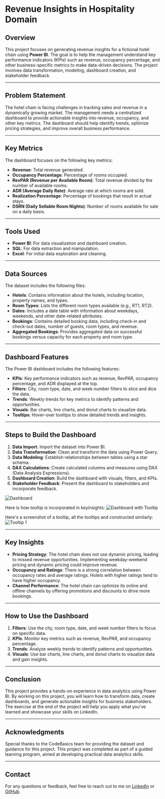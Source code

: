 # Revenue Insights in Hospitality Domain

## Overview
This project focuses on generating revenue insights for a fictional hotel chain using **Power BI**. The goal is to help the management understand key performance indicators (KPIs) such as revenue, occupancy percentage, and other business-specific metrics to make data-driven decisions. The project involves data transformation, modeling, dashboard creation, and stakeholder feedback.

---

## Problem Statement
The hotel chain is facing challenges in tracking sales and revenue in a dynamically growing market. The management needs a centralized dashboard to provide actionable insights into revenue, occupancy, and other key metrics. The dashboard should help identify trends, optimize pricing strategies, and improve overall business performance.

---

## Key Metrics
The dashboard focuses on the following key metrics:
- **Revenue**: Total revenue generated.
- **Occupancy Percentage**: Percentage of rooms occupied.
- **RevPAR (Revenue per Available Room)**: Total revenue divided by the number of available rooms.
- **ADR (Average Daily Rate)**: Average rate at which rooms are sold.
- **Realization Percentage**: Percentage of bookings that result in actual stays.
- **DSRN (Daily Sellable Room Nights)**: Number of rooms available for sale on a daily basis.

---

## Tools Used
- **Power BI**: For data visualization and dashboard creation.
- **SQL**: For data extraction and manipulation.
- **Excel**: For initial data exploration and cleaning.

---

## Data Sources
The dataset includes the following files:
- **Hotels**: Contains information about the hotels, including location, property names, and types.
- **Room Types**: Lists the different room types available (e.g., RT1, RT2).
- **Dates**: Includes a date table with information about weekdays, weekends, and other date-related attributes.
- **Bookings**: Contains detailed booking data, including check-in and check-out dates, number of guests, room types, and revenue.
- **Aggregated Bookings**: Provides aggregated data on successful bookings versus capacity for each property and room type.

---

## Dashboard Features
The Power BI dashboard includes the following features:
- **KPIs**: Key performance indicators such as revenue, RevPAR, occupancy percentage, and ADR displayed at the top.
- **Filters**: City, room type, date, and week number filters to slice and dice the data.
- **Trends**: Weekly trends for key metrics to identify patterns and opportunities.
- **Visuals**: Bar charts, line charts, and donut charts to visualize data.
- **Tooltips**: Hover-over tooltips to show detailed trends and insights.

---

## Steps to Build the Dashboard
1. **Data Import**: Import the dataset into Power BI.
2. **Data Transformation**: Clean and transform the data using Power Query.
3. **Data Modeling**: Establish relationships between tables using a star schema.
4. **DAX Calculations**: Create calculated columns and measures using DAX (Data Analysis Expressions).
5. **Dashboard Creation**: Build the dashboard with visuals, filters, and KPIs.
6. **Stakeholder Feedback**: Present the dashboard to stakeholders and incorporate feedback.

![Dashboard](https://github.com/user-attachments/assets/6e51c949-a2b2-4bb7-a57a-6f1b31088f64)

Here is how tooltip is incorporated in keyinsights:
![Dashboard with Tooltip](https://github.com/user-attachments/assets/e374000b-94e3-4f56-8295-605f4e69490c)

Here's a screenshot of a tooltip, all the tooltips and constructed similarly:
![Tooltip 1](https://github.com/user-attachments/assets/bbc76b42-75cd-4268-af4b-a07d7c89e8d7)



---

## Key Insights
- **Pricing Strategy**: The hotel chain does not use dynamic pricing, leading to missed revenue opportunities. Implementing weekday-weekend pricing and dynamic pricing could improve revenue.
- **Occupancy and Ratings**: There is a strong correlation between occupancy rates and average ratings. Hotels with higher ratings tend to have higher occupancy.
- **Channel Performance**: The hotel chain can optimize its online and offline channels by offering promotions and discounts to drive more bookings.

---

## How to Use the Dashboard
1. **Filters**: Use the city, room type, date, and week number filters to focus on specific data.
2. **KPIs**: Monitor key metrics such as revenue, RevPAR, and occupancy percentage.
3. **Trends**: Analyze weekly trends to identify patterns and opportunities.
4. **Visuals**: Use bar charts, line charts, and donut charts to visualize data and gain insights.

---

## Conclusion
This project provides a hands-on experience in data analytics using Power BI. By working on this project, you will learn how to transform data, create dashboards, and generate actionable insights for business stakeholders. The exercise at the end of the project will help you apply what you've learned and showcase your skills on LinkedIn.

---

## Acknowledgments
Special thanks to the CodeBasics team for providing the dataset and guidance for this project. This project was completed as part of a guided learning program, aimed at developing practical data analytics skills.

---

## Contact
For any questions or feedback, feel free to reach out to me on [LinkedIn](https://www.linkedin.com/in/singhshubhanshu) or [GitHub](https://github.com/shubhanshuss).
